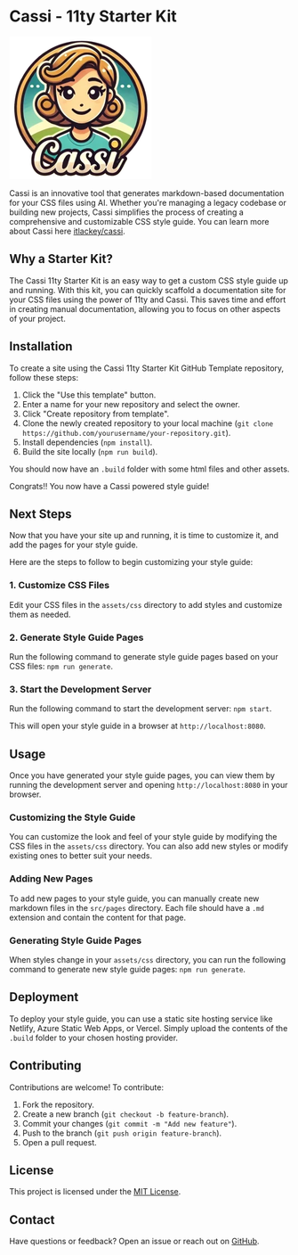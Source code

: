 # Cassi - 11ty Starter Kit

![Cassi Logo](./assets/imgs/logo-small.webp)

Cassi is an innovative tool that generates markdown-based documentation for your CSS files using AI. Whether you're managing a legacy codebase or building new projects, Cassi simplifies the process of creating a comprehensive and customizable CSS style guide. You can learn more about Cassi here [itlackey/cassi](https://github.com/itlackey/cassi).

## Why a Starter Kit?

The Cassi 11ty Starter Kit is an easy way to get a custom CSS style guide up and running. With this kit, you can quickly scaffold a documentation site for your CSS files using the power of 11ty and Cassi. This saves time and effort in creating manual documentation, allowing you to focus on other aspects of your project.

## Installation

To create a site using the Cassi 11ty Starter Kit GitHub Template repository, follow these steps:

1. Click the "Use this template" button.
2. Enter a name for your new repository and select the owner.
3. Click "Create repository from template".
4. Clone the newly created repository to your local machine (`git clone https://github.com/yourusername/your-repository.git`).
5. Install dependencies (`npm install`).
6. Build the site locally (`npm run build`).

You should now have an `.build` folder with some html files and other assets.

Congrats!! You now have a Cassi powered style guide!

## Next Steps

Now that you have your site up and running, it is time to customize it, and add the pages for your style guide.

Here are the steps to follow to begin customizing your style guide:

### 1. Customize CSS Files

Edit your CSS files in the `assets/css` directory to add styles and customize them as needed.

### 2. Generate Style Guide Pages

Run the following command to generate style guide pages based on your CSS files: `npm run generate`.

### 3. Start the Development Server

Run the following command to start the development server: `npm start`.

This will open your style guide in a browser at `http://localhost:8080`.

## Usage

Once you have generated your style guide pages, you can view them by running the development server and opening `http://localhost:8080` in your browser.

### Customizing the Style Guide

You can customize the look and feel of your style guide by modifying the CSS files in the `assets/css` directory. You can also add new styles or modify existing ones to better suit your needs.

### Adding New Pages

To add new pages to your style guide, you can manually create new markdown files in the `src/pages` directory. Each file should have a `.md` extension and contain the content for that page.

### Generating Style Guide Pages

When styles change in your `assets/css` directory, you can run the following command to generate new style guide pages: `npm run generate`.

## Deployment

To deploy your style guide, you can use a static site hosting service like Netlify, Azure Static Web Apps, or Vercel. Simply upload the contents of the `.build` folder to your chosen hosting provider.

## Contributing

Contributions are welcome! To contribute:

1. Fork the repository.
2. Create a new branch (`git checkout -b feature-branch`).
3. Commit your changes (`git commit -m "Add new feature"`).
4. Push to the branch (`git push origin feature-branch`).
5. Open a pull request.

## License

This project is licensed under the [MIT License](LICENSE).

## Contact

Have questions or feedback? Open an issue or reach out on [GitHub](https://github.com/itlackey/cassi-11ty-starter/issues).
